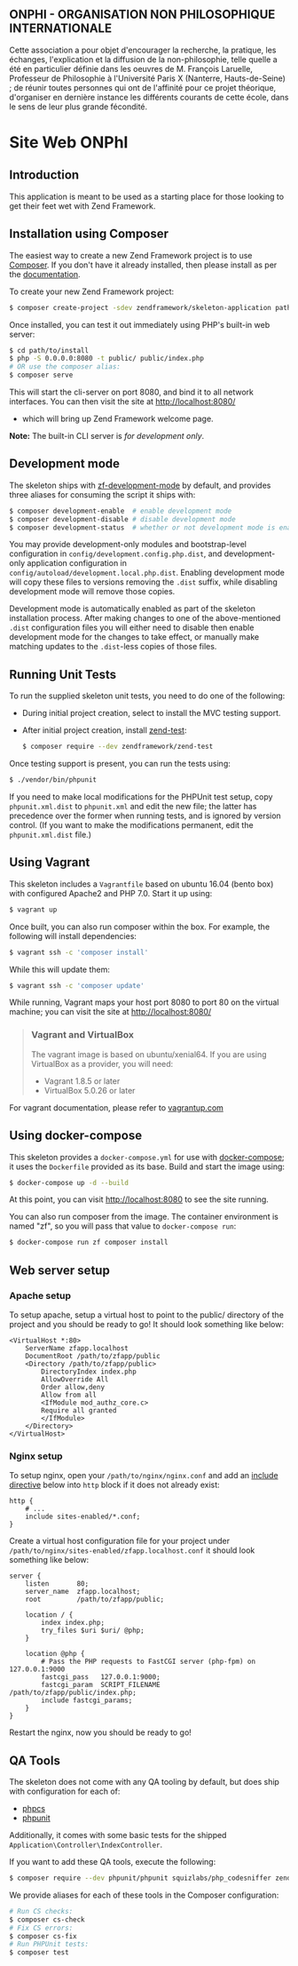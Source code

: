 ## ONPHI - ORGANISATION NON PHILOSOPHIQUE INTERNATIONALE

Cette association a pour objet d'encourager la recherche, la pratique, les échanges, 
l'explication et la diffusion de la non-philosophie, telle quelle a été en particulier définie dans les oeuvres de M. François Laruelle, Professeur de Philosophie à l'Université Paris X (Nanterre, Hauts-de-Seine) ; de réunir toutes personnes qui ont de l'affinité pour ce projet théorique, d'organiser en dernière instance les différents courants de cette école, dans le sens de leur plus grande fécondité.

# Site Web ONPhI

## Introduction
 This application is meant to be used as a starting place for those looking to get their feet wet with Zend Framework.

## Installation using Composer

The easiest way to create a new Zend Framework project is to use [Composer](https://getcomposer.org/). If you don't have it already installed, then please install as per the [documentation](https://getcomposer.org/doc/00-intro.md).

To create your new Zend Framework project:

```bash
$ composer create-project -sdev zendframework/skeleton-application path/to/install
```

Once installed, you can test it out immediately using PHP's built-in web server:

```bash
$ cd path/to/install
$ php -S 0.0.0.0:8080 -t public/ public/index.php
# OR use the composer alias:
$ composer serve
```

This will start the cli-server on port 8080, and bind it to all network interfaces. You can then visit the site at [http://localhost:8080/](http://localhost:8080/)

* which will bring up Zend Framework welcome page.

**Note:** The built-in CLI server is _for development only_.

## Development mode

The skeleton ships with [zf-development-mode](https://github.com/zfcampus/zf-development-mode) by default, and provides three aliases for consuming the script it ships with:

```bash
$ composer development-enable  # enable development mode
$ composer development-disable # disable development mode
$ composer development-status  # whether or not development mode is enabled
```

You may provide development-only modules and bootstrap-level configuration in `config/development.config.php.dist`, and development-only application configuration in `config/autoload/development.local.php.dist`. Enabling development mode will copy these files to versions removing the `.dist` suffix, while disabling development mode will remove those copies.

Development mode is automatically enabled as part of the skeleton installation process. After making changes to one of the above-mentioned `.dist` configuration files you will either need to disable then enable development mode for the changes to take effect, or manually make matching updates to the `.dist`-less copies of those files.

## Running Unit Tests

To run the supplied skeleton unit tests, you need to do one of the following:

* During initial project creation, select to install the MVC testing support.
* After initial project creation, install [zend-test](https://zendframework.github.io/zend-test/):

  ```bash
  $ composer require --dev zendframework/zend-test
  ```

Once testing support is present, you can run the tests using:

```bash
$ ./vendor/bin/phpunit
```

If you need to make local modifications for the PHPUnit test setup, copy `phpunit.xml.dist` to `phpunit.xml` and edit the new file; the latter has precedence over the former when running tests, and is ignored by version control. \(If you want to make the modifications permanent, edit the `phpunit.xml.dist` file.\)

## Using Vagrant

This skeleton includes a `Vagrantfile` based on ubuntu 16.04 \(bento box\) with configured Apache2 and PHP 7.0. Start it up using:

```bash
$ vagrant up
```

Once built, you can also run composer within the box. For example, the following will install dependencies:

```bash
$ vagrant ssh -c 'composer install'
```

While this will update them:

```bash
$ vagrant ssh -c 'composer update'
```

While running, Vagrant maps your host port 8080 to port 80 on the virtual machine; you can visit the site at [http://localhost:8080/](http://localhost:8080/)

> ### Vagrant and VirtualBox
>
> The vagrant image is based on ubuntu/xenial64. If you are using VirtualBox as a provider, you will need:
>
> * Vagrant 1.8.5 or later
> * VirtualBox 5.0.26 or later

For vagrant documentation, please refer to [vagrantup.com](https://www.vagrantup.com/)

## Using docker-compose

This skeleton provides a `docker-compose.yml` for use with [docker-compose](https://docs.docker.com/compose/); it uses the `Dockerfile` provided as its base. Build and start the image using:

```bash
$ docker-compose up -d --build
```

At this point, you can visit [http://localhost:8080](http://localhost:8080) to see the site running.

You can also run composer from the image. The container environment is named "zf", so you will pass that value to `docker-compose run`:

```bash
$ docker-compose run zf composer install
```

## Web server setup

### Apache setup

To setup apache, setup a virtual host to point to the public/ directory of the project and you should be ready to go! It should look something like below:

```text
<VirtualHost *:80>
    ServerName zfapp.localhost
    DocumentRoot /path/to/zfapp/public
    <Directory /path/to/zfapp/public>
        DirectoryIndex index.php
        AllowOverride All
        Order allow,deny
        Allow from all
        <IfModule mod_authz_core.c>
        Require all granted
        </IfModule>
    </Directory>
</VirtualHost>
```

### Nginx setup

To setup nginx, open your `/path/to/nginx/nginx.conf` and add an [include directive](http://nginx.org/en/docs/ngx_core_module.html#include) below into `http` block if it does not already exist:

```text
http {
    # ...
    include sites-enabled/*.conf;
}
```

Create a virtual host configuration file for your project under `/path/to/nginx/sites-enabled/zfapp.localhost.conf` it should look something like below:

```text
server {
    listen       80;
    server_name  zfapp.localhost;
    root         /path/to/zfapp/public;

    location / {
        index index.php;
        try_files $uri $uri/ @php;
    }

    location @php {
        # Pass the PHP requests to FastCGI server (php-fpm) on 127.0.0.1:9000
        fastcgi_pass   127.0.0.1:9000;
        fastcgi_param  SCRIPT_FILENAME /path/to/zfapp/public/index.php;
        include fastcgi_params;
    }
}
```

Restart the nginx, now you should be ready to go!

## QA Tools

The skeleton does not come with any QA tooling by default, but does ship with configuration for each of:

* [phpcs](https://github.com/squizlabs/php_codesniffer)
* [phpunit](https://phpunit.de)

Additionally, it comes with some basic tests for the shipped `Application\Controller\IndexController`.

If you want to add these QA tools, execute the following:

```bash
$ composer require --dev phpunit/phpunit squizlabs/php_codesniffer zendframework/zend-test
```

We provide aliases for each of these tools in the Composer configuration:

```bash
# Run CS checks:
$ composer cs-check
# Fix CS errors:
$ composer cs-fix
# Run PHPUnit tests:
$ composer test
```
